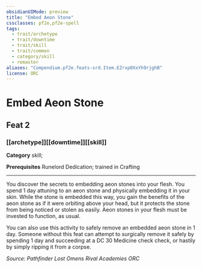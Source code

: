 ```yaml
---
obsidianUIMode: preview
title: "Embed Aeon Stone"
cssclasses: pf2e,pf2e-spell
tags:
  - trait/archetype
  - trait/downtime
  - trait/skill
  - trait/common
  - category/skill
  - remaster
aliases: "Compendium.pf2e.feats-srd.Item.EZrxp0XxYh9rjghB"
license: ORC
---
```

# Embed Aeon Stone
## Feat 2
### [[archetype]][[downtime]][[skill]]

**Category** skill; 



**Prerequisites** Runelord Dedication; trained in Crafting
* * *
You discover the secrets to embedding aeon stones into your flesh. You spend 1 day attuning to an aeon stone and physically embedding it in your skin. While the stone is embedded this way, you gain the benefits of the aeon stone as if it were orbiting above your head, but it protects the stone from being noticed or stolen as easily. Aeon stones in your flesh must be invested to function, as usual.

You can also use this activity to safely remove an embedded aeon stone in 1 day. Someone without this feat can attempt to surgically remove it safely by spending 1 day and succeeding at a DC 30 Medicine check check, or hastily by simply ripping it from a corpse.

*Source: Pathfinder Lost Omens Rival Academies*
*ORC*